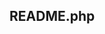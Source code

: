 ## README.php

<?php
  if (1 == 1) {
    $lazy = 'true';
  } else {
  	$lazy = 'false';
  }
	
  if ($lazy == 'true') {
    echo 'Very well done README';
  }
?>
